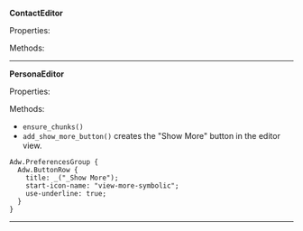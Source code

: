 **ContactEditor**

Properties:




Methods:

---

**PersonaEditor**

Properties:

Methods:

-   `ensure_chunks()`
-   `add_show_more_button()` creates the "Show More" button in the editor view.

```blueprint "Show More button"
Adw.PreferencesGroup {
  Adw.ButtonRow {
    title: _("_Show More");
    start-icon-name: "view-more-symbolic";
    use-underline: true;
  }
}
```

---

